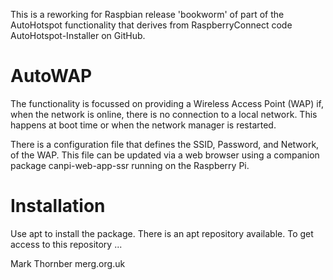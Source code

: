 This is a reworking for Raspbian release 'bookworm' of part of the AutoHotspot functionality
that derives from RaspberryConnect code AutoHotspot-Installer on GitHub.

#  AutoWAP

The functionality is focussed on providing a Wireless Access Point (WAP)
if, when the network is online, there is no connection to a local
network.  This happens at boot time or when the network manager is
restarted.

There is a configuration file that defines the SSID, Password, and
Network, of the WAP.  This file can be updated via a web browser using a
companion package canpi-web-app-ssr running on the Raspberry Pi.

# Installation

Use apt to install the package.  There is an apt repository available.
To get access to this repository ...

Mark Thornber
merg.org.uk

